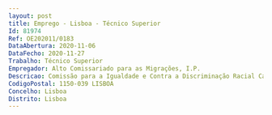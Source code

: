 ```yaml
--- 
layout: post
title: Emprego - Lisboa - Técnico Superior
Id: 81974
Ref: OE202011/0183
DataAbertura: 2020-11-06
DataFecho: 2020-11-27
Trabalho: Técnico Superior
Empregador: Alto Comissariado para as Migrações, I.P.
Descricao: Comissão para a Igualdade e Contra a Discriminação Racial Caracterização do Posto de Trabalho — Desenvolvimento de atividades de cariz técnico  jurídico de forma individual ou em equipa e de acordo com orientações superiores Assegurar o acompanhamento das queixas de discriminação racial nas três principais fases do processo contraordenacional Notificar as partes, assegurar a receção da receita decorrente das coimas aplicadas e interpor processosexecutivos das contraordenações não pagas.Realizar outras tarefas diretamente relacionadas com o apoio à Comissão para a Igualdade e Contra a Discriminação Racial.Perfil de competências preferenciais — Detentor a dos conhecimentos e experiência profissionaladequados para o desempenho das atividades inerentes ao posto de trabalho identificado Domínio base do Office  Sensibilidade para a temática da discriminação racial  Gosto pelo trabalhoem equipa e motivação para trabalhar numa equipa intercultural  Capacidade para concretizar comeficácia e eficiência os objetivos do serviço e as tarefas que lhe são distribuídas  Capacidade paraorganizar a sua atividade, definir prioridades e realizá  la de forma metódica  Capacidade de seajustar à mudança e a novos desafios profissionais  Capacidade de comunicação verbal e escrita Capacidade de resistência à pressão e contrariedade.
CodigoPostal: 1150-039 LISBOA
Concelho: Lisboa
Distrito: Lisboa
--- 
```

